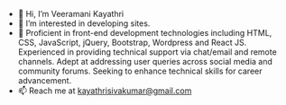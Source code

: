 - 👋 Hi, I’m Veeramani Kayathri
- 👀 I’m interested in developing sites.
- 🌱 Proficient in front-end development technologies including HTML, CSS, JavaScript, jQuery, Bootstrap, Wordpress and React JS. Experienced in providing technical support via chat/email and remote channels. Adept at addressing 
      user queries across social media and community forums. Seeking to enhance technical skills for career advancement.
- 📫 Reach me at kayathrisivakumar@gmail.com

<!---
kayathrisivakumar/kayathrisivakumar is a ✨ special ✨ repository because its `README.md` (this file) appears on your GitHub profile.
You can click the Preview link to take a look at your changes.
--->
